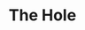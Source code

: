 ---
layout: credit-info
headerstatus: shunk-header
valid: 1
title: The Hole
thumbnail: /assets/img/credits-grid/the-hole.jpg
image: /assets/img/credits-grid/opengraph/the-hole.jpg
image_size: 3
category: credits
role: Composer
type: Short Film
imdb: http://www.imdb.com/title/tt2943376
genre: War Drama
director: Steven Stiller
writers: Phil Jack, Steven Stiller
synopsis: Director Steven Stiller takes a gritty look at the emotional journey of a Canadian World War Two soldier as he must decide between survival and self sacrifice.
---